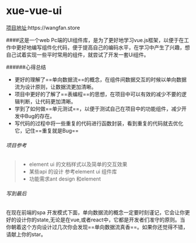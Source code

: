# xue-vue-ui
[项目地址]("https://wangfan.store/"):https://wangfan.store

####这是一个web Pc端的UI组件库，是为了更好地学习vue.js框架，以便于在工作中更好地编写组件化代码，便于提高自己的编码水平，在学习中产生了兴趣，想自己试着实现一些平时常用的组件，就尝试了开发一套Ui组件。



######心得总结
+ 更好的理解了==单向数据流==的概念，在组件间数据交互的时候以单向数据流为设计原则，让数据流更加清晰。
+ 项目中更好的了解了==表编程==的思想，在项目中可以有效的减少不要的逻辑判断，让代码更加清晰。
+ 学到了如何做==单元测试==，以便于测试自己在项目中的功能组件，减少开发中Bug的存在。
+ 写代码的过程中将一些重复的代码进行函数封装，看到重复的代码就去优化它，记住==重复就是Bug==



###### 项目参考

> + element ui 的文档样式以及简单的交互效果
> + 某些api 的设计 参考element ui 组件库
> + 功能需求ant design 和element 



###### 写到最后

在现在前端的spa 开发模式下面，单向数据流的概念一定要时刻谨记，它会让你更好的设计你的state,无论是在vue,或者react中，它都是开发者们准守的原则。当你朝着这个方向设计过几次你会发现==单向数据流真香==。如果你还觉得不错，请献上你的star。
